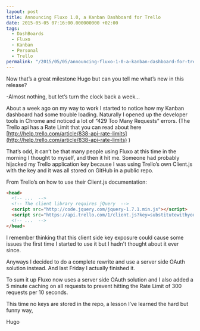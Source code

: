 ```yaml
---
layout: post
title: Announcing Fluxo 1.0, a Kanban Dashboard for Trello
date: 2015-05-05 07:16:00.000000000 +02:00
tags:
  - DashBoards
  - Fluxo
  - Kanban
  - Personal
  - Trello
permalink: "/2015/05/05/announcing-fluxo-1-0-a-kanban-dashboard-for-trello/"
---
```


Now that’s a great milestone Hugo but can you tell me what’s new in this release?

-Almost nothing, but let’s turn the clock back a week…

About a week ago on my way to work I started to notice how my Kanban dashboard had some trouble loading. Naturally I opened up the developer tools in Chrome and noticed a lot of “429 Too Many Requests” errors. (The Trello api has a Rate Limit that you can read about here [http://help.trello.com/article/838-api-rate-limits](http://help.trello.com/article/838-api-rate-limits) )

That’s odd, it can’t be that many people using Fluxo at this time in the morning I thought to myself, and then it hit me. Someone had probably hijacked my Trello application key because I was using Trello’s own Client.js with the key and it was all stored on GitHub in a public repo.

From Trello’s on how to use their Client.js documentation:

```html
<head>
  <!-- ...  -->
  <!-- The client library requires jQuery  -->
  <script src="http://code.jquery.com/jquery-1.7.1.min.js"></script>
  <script src="https://api.trello.com/1/client.js?key=substitutewithyourapplicationkey"></script>
  <!-- ...  -->
</head>
```

I remember thinking that this client side key exposure could cause some issues the first time I started to use it but I hadn't thought about it ever since.

Anyways I decided to do a complete rewrite and use a server side OAuth solution instead. And last Friday I actually finished it.

To sum it up Fluxo now uses a server side OAuth solution and I also added a 5 minute caching on all requests to prevent hitting the Rate Limit of 300 requests per 10 seconds.

This time no keys are stored in the repo, a lesson I’ve learned the hard but funny way,

Hugo
